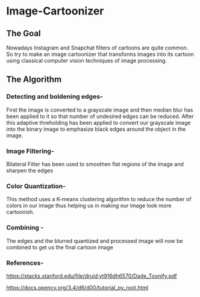 # Image-Cartoonizer
## The Goal
Nowadays Instagram and Snapchat filters of cartoons are quite common. So try to make an image cartoonizer that transforms images into its cartoon using classical computer vision techniques of image processing.
## The Algorithm
### Detecting and boldening edges- 
First the image is converted to a grayscale image and then median blur has been applied to it so that number of undesired edges can be reduced. After this adaptive
threholding has been applied to convert our grayscale image into the binary image to emphasize black edges around the object in the image.
### Image Filtering- 
Bilateral Filter has been used to smoothen flat regions of the image and sharpen the edges
### Color Quantization- 
This method uses a K-means clustering algorithm to reduce the number of colors in our image thus helping us in making our image look more cartoonish.
### Combining - 
The edges and the blurred quantized and processed image will now be combined to get us the final cartoon image
### References-
https://stacks.stanford.edu/file/druid:yt916dh6570/Dade_Toonify.pdf

https://docs.opencv.org/3.4/d6/d00/tutorial_py_root.html
